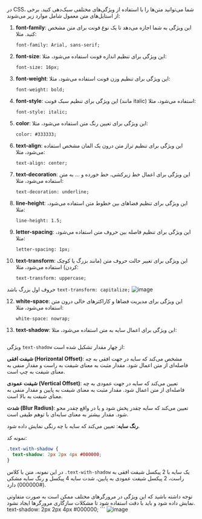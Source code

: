در CSS، شما می‌توانید متن‌ها را با استفاده از ویژگی‌های مختلفی سبک‌دهی کنید. برخی از استایل‌های متن معمول شامل موارد زیر می‌شوند:

1. **font-family**:
این ویژگی به شما اجازه می‌دهد تا یک نوع فونت برای متن مشخص کنید. مثلا:
   ```
   font-family: Arial, sans-serif;
   ```

2. **font-size**:
    این ویژگی برای تنظیم اندازه فونت استفاده می‌شود، مثلا:
   ```
   font-size: 16px;
   ```

3. **font-weight**:
    این ویژگی برای تنظیم وزن فونت استفاده می‌شود، مثلا:
   ```
   font-weight: bold;
   ```

4. **font-style**:
    این ویژگی برای تنظیم سبک فونت (مانند italic) استفاده می‌شود، مثلا:
   ```
   font-style: italic;
   ```

5. **color**:
    این ویژگی برای تعیین رنگ متن استفاده می‌شود، مثلا:
   ```
   color: #333333;
   ```

6. **text-align**:
    این ویژگی برای تنظیم تراز متن درون یک المان مشخص استفاده می‌شود، مثلا:
   ```
   text-align: center;
   ```

7. **text-decoration**:
    این ویژگی برای اعمال خط زیرکشی، خط خورده و ... به متن استفاده می‌شود، مثلا:
   ```
   text-decoration: underline;
   ```

8. **line-height**:
    این ویژگی برای تنظیم فضاهای بین خطوط متن استفاده می‌شود، مثلا:
   ```
   line-height: 1.5;
   ```

9. **letter-spacing**:
    این ویژگی برای تنظیم فاصله بین حروف متن استفاده می‌شود، مثلا:
   ```
   letter-spacing: 1px;
   ```

10. **text-transform**:
     این ویژگی برای تغییر حالت حروف متن (مانند بزرگ یا کوچک کردن) استفاده می‌شود، مثلا:
    ```
    text-transform: uppercase;
    ```
حروف اول بزرگ باشد
    ```
    text-transform: capitalize;
    ```
    ![image](https://github.com/milad6745/CSS/assets/113288076/44bef223-ffdd-4051-af52-94c22831f318)


12. **white-space**:
     این ویژگی برای مدیریت فضاها و کاراکترهای خالی درون متن استفاده می‌شود، مثلا:
    ```
    white-space: nowrap;
    ```

13. **text-shadow**:
     این ویژگی برای اعمال سایه به متن استفاده می‌شود، مثلا:
    ```

ویژگی `text-shadow` از چهار مقدار تشکیل شده است:


 **شیفت افقی (Horizontal Offset)**: مشخص می‌کند که سایه در جهت افقی به چه فاصله‌ای از متن اعمال شود. مقدار مثبت به معنای شیفت به راست و مقدار منفی به معنای شیفت به چپ است.

 **شیفت عمودی (Vertical Offset)**: تعیین می‌کند که سایه در جهت عمودی به چه فاصله‌ای از متن اعمال شود. مقدار مثبت به معنای شیفت به پایین و مقدار منفی به معنای شیفت به بالا است.

 **شدت (Blur Radius)**: تعیین می‌کند که سایه چقدر پخش شود و یا در واقع چقدر محو شود. مقدار بیشتر به معنای سایه‌ای با توهم طیفی است.

 **رنگ سایه**: تعیین می‌کند که سایه با چه رنگی نمایش داده شود.

نمونه کد:

```css
.text-with-shadow {
  text-shadow: 2px 2px 4px #000000;
}
```

در این نمونه، متن با کلاس `.text-with-shadow` یک سایه با 2 پیکسل شیفت افقی به راست، 2 پیکسل شیفت عمودی به پایین، شدت سایه 4 پیکسل و رنگ سایه مشکی (#000000) دارد.

توجه داشته باشید که این ویژگی در مرورگرهای مختلف ممکن است به صورت متفاوتی نمایش داده شود و باید با دقت استفاده شود تا مشکلات سازگاری مرورگرها ایجاد نشود.
    text-shadow: 2px 2px 4px #000000;
    ```
![image](https://github.com/milad6745/CSS/assets/113288076/5efeba2f-b19a-4fb2-8bf6-6cf19bf30cda)

